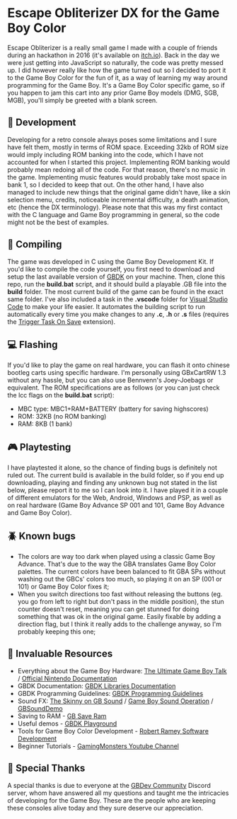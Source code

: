 # Escape Obliterizer DX for the Game Boy Color
Escape Obliterizer is a really small game I made with a couple of friends during an hackathon in 2016 (it's available on [itch.io](https://9studios.itch.io/escape-obliterizer)). Back in the day we were just getting into JavaScript so naturally, the code was pretty messed up. I did however really like how the game turned out so I decided to port it to the Game Boy Color for the fun of it, as a way of learning my way around programming for the Game Boy. It's a Game Boy Color specific game, so if you happen to jam this cart into any prior Game Boy models (DMG, SGB, MGB), you'll simply be greeted with a blank screen.

## :hammer: Development
Developing for a retro console always poses some limitations and I sure have felt them, mostly in terms of ROM space. Exceeding 32kb of ROM size would imply including ROM banking into the code, which I have not accounted for when I started this project. Implementing ROM banking would probably mean redoing all of the code. For that reason, there's no music in the game. Implementing music features would probably take most space in bank 1, so I decided to keep that out. On the other hand, I have also managed to include new things that the original game didn't have, like a skin selection menu, credits, noticeable incremental difficulty, a death animation, etc (hence the DX terminology). Please note that this was my first contact with the C language and Game Boy programming in general, so the code might not be the best of examples. 

## :file_folder: Compiling
The game was developed in C using the Game Boy Development Kit. If you'd like to compile the code yourself, you first need to download and setup the last available version of [GBDK](http://gbdk.sourceforge.net/) on your machine. Then, clone this repo, run the **build.bat** script, and it should build a playable .GB file into the **build** folder. The most current build of the game can be found in the exact same folder. I've also included a task in the **.vscode** folder for [Visual Studio Code](https://code.visualstudio.com/) to make your life easier. It automates the building script to run automatically every time you make changes to any **.c**, **.h** or **.s** files (requires the [Trigger Task On Save](https://marketplace.visualstudio.com/items?itemName=Gruntfuggly.triggertaskonsave) extension). 

## :computer: Flashing
If you'd like to play the game on real hardware, you can flash it onto chinese bootleg carts using specific hardware. I'm personally using GBxCartRW 1.3 without any hassle, but you can also use Bennvenn's Joey-Joebags or equivalent. The ROM specifications are as follows (or you can just check the lcc flags on the **build.bat** script):

- MBC type: MBC1+RAM+BATTERY (battery for saving highscores)
- ROM: 32KB (no ROM banking)
- RAM: 8KB (1 bank)

## :video_game: Playtesting
I have playtested it alone, so the chance of finding bugs is definitely not ruled out. The current build is available in the build folder, so if you end up downloading, playing and finding any unknown bug not stated in the list below, please report it to me so I can look into it. I have played it in a couple of different emulators for the Web, Android, Windows and PSP, as well as on real hardware (Game Boy Advance SP 001 and 101, Game Boy Advance and Game Boy Color).

## :beetle: Known bugs
- The colors are way too dark when played using a classic Game Boy Advance. That's due to the way the GBA translates Game Boy Color palettes. The current colors have been balanced to fit GBA SPs without washing out the GBCs' colors too much, so playing it on an SP (001 or 101) or Game Boy Color fixes it;
- When you switch directions too fast without releasing the buttons (eg. you go from left to right but don't pass in the middle position), the stun counter doesn't reset, meaning you can get stunned for doing something that was ok in the original game. Easily fixable by adding a direction flag, but I think it really adds to the challenge anyway, so I'm probably keeping this one;

## :notebook_with_decorative_cover: Invaluable Resources
- Everything about the Game Boy Hardware: [The Ultimate Game Boy Talk](https://www.youtube.com/watch?v=HyzD8pNlpwI) / [Official Nintendo Documentation](https://ia801906.us.archive.org/19/items/GameBoyProgManVer1.1/GameBoyProgManVer1.1.pdf)
- GBDK Documentation: [GBDK Libraries Documentation](http://gbdk.sourceforge.net/doc/html/book01.html)
- GBDK Programming Guidelines: [GBDK Programming Guidelines](http://gbdk.sourceforge.net/guidelines.html)
- Sound FX: [The Skinny on GB Sound](https://github.com/bwhitman/pushpin/blob/master/src/gbsound.txt) / [Game Boy Sound Operation](https://gist.github.com/drhelius/3652407) / [GBSoundDemo](https://github.com/Zal0/GBSoundDemo/blob/master/sound.c)
- Saving to RAM - [GB Save Ram](http://www.devrs.com/gb/files/sram.txt)
- Useful demos - [GBDK Playground](https://github.com/mrombout/gbdk_playground)
- Tools for Game Boy Color Development - [Robert Ramey Software Development](http://rrsd.com/software_development/gameboy_development/)
- Beginner Tutorials - [GamingMonsters Youtube Channel](https://www.youtube.com/playlist?list=PLeEj4c2zF7PaFv5MPYhNAkBGrkx4iPGJo)

## :beers: Special Thanks
A special thanks is due to everyone at the [GBDev Community](https://github.com/gbdev/awesome-gbdev) Discord server, whom have answered all my questions and taught me the intricacies of developing for the Game Boy. These are the people who are keeping these consoles alive today and they sure deserve our appreciation.
